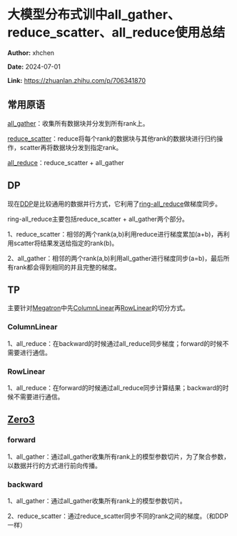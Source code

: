 # 大模型分布式训中all_gather、reduce_scatter、all_reduce使用总结

**Author:** xhchen

**Date:** 2024-07-01

**Link:** https://zhuanlan.zhihu.com/p/706341870

## 常用原语

[all\_gather](https://zhida.zhihu.com/search?content_id=245095857&content_type=Article&match_order=1&q=all_gather&zhida_source=entity)：收集所有数据块并分发到所有rank上。

[reduce\_scatter](https://zhida.zhihu.com/search?content_id=245095857&content_type=Article&match_order=1&q=reduce_scatter&zhida_source=entity)：reduce将每个rank的数据块与其他rank的数据块进行归约操作，scatter再将数据块分发到指定rank。

[all\_reduce](https://zhida.zhihu.com/search?content_id=245095857&content_type=Article&match_order=1&q=all_reduce&zhida_source=entity)：reduce\_scatter + all\_gather

## DP

现在[DDP](https://zhida.zhihu.com/search?content_id=245095857&content_type=Article&match_order=1&q=DDP&zhida_source=entity)是比较通用的数据并行方式，它利用了[ring-all\_reduce](https://zhida.zhihu.com/search?content_id=245095857&content_type=Article&match_order=1&q=ring-all_reduce&zhida_source=entity)做梯度同步。

ring-all\_reduce主要包括reduce\_scatter + all\_gather两个部分。

1、reduce\_scatter：相邻的两个rank(a,b)利用reduce进行梯度累加(a+b)，再利用scatter将结果发送给指定的rank(b)。

2、all\_gather：相邻的两个rank(a,b)利用all\_gather进行梯度同步(a=b)，最后所有rank都会得到相同的并且完整的梯度。

## TP

主要针对[Megatron](https://zhida.zhihu.com/search?content_id=245095857&content_type=Article&match_order=1&q=Megatron&zhida_source=entity)中先[ColumnLinear](https://zhida.zhihu.com/search?content_id=245095857&content_type=Article&match_order=1&q=ColumnLinear&zhida_source=entity)再[RowLinear](https://zhida.zhihu.com/search?content_id=245095857&content_type=Article&match_order=1&q=RowLinear&zhida_source=entity)的切分方式。

### ColumnLinear

1、all\_reduce：在backward的时候通过all\_reduce同步梯度；forward的时候不需要进行通信。

### RowLinear

1、all\_reduce：在forward的时候通过all\_reduce同步计算结果；backward的时候不需要进行通信。

## [Zero3](https://zhida.zhihu.com/search?content_id=245095857&content_type=Article&match_order=1&q=Zero3&zhida_source=entity)

### forward

1、all\_gather：通过all\_gather收集所有rank上的模型参数切片，为了聚合参数，以数据并行的方式进行前向传播。

### backward

1、all\_gather：通过all\_gather收集所有rank上的模型参数切片。

2、reduce\_scatter：通过reduce\_scatter同步不同的rank之间的梯度。（和DDP一样）